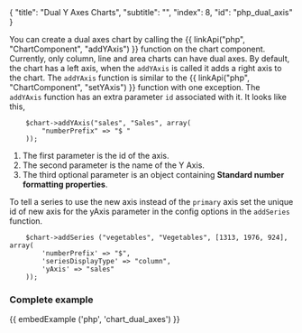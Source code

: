 <meta>
{
    "title": "Dual Y Axes Charts",
    "subtitle": "",
    "index": 8,
    "id": "php_dual_axis"
}
</meta>

You can create a dual axes chart by calling the {{ linkApi("php", "ChartComponent", "addYAxis") }} function on the chart component. Currently, only column, line and area charts can have dual axes. By default, the chart has a left axis, when the `addYAxis` is called it adds a right axis to the chart. The `addYAxis` function is similar to the {{ linkApi("php", "ChartComponent", "setYAxis") }} function with one exception. The `addYAxis` function has an extra parameter `id` associated with it. It looks like this,

~~~
    $chart->addYAxis("sales", "Sales", array(
        "numberPrefix" => "$ "
    ));
~~~

1. The first parameter is the id of the axis.
2. The second parameter is the name of the Y Axis.
3. The third optional parameter is an object containing **Standard number formatting properties**.

To tell a series to use the new axis instead of the `primary` axis set the unique id of new axis for the yAxis parameter in the config options in the `addSeries` function.

~~~
    $chart->addSeries ("vegetables", "Vegetables", [1313, 1976, 924], array(
        'numberPrefix' => "$",
        'seriesDisplayType' => "column",
        'yAxis' => "sales"
    ));
~~~

### Complete example

{{ embedExample ('php', 'chart_dual_axes') }}
